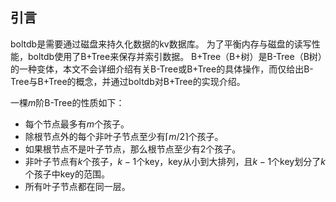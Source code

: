 ## 引言
boltdb是需要通过磁盘来持久化数据的kv数据库。
为了平衡内存与磁盘的读写性能，boltdb使用了B+Tree来保存并索引数据。
B+Tree（B+树）是B-Tree（B树）的一种变体，本文不会详细介绍有关B-Tree或B+Tree的具体操作，而仅给出B-Tree与B+Tree的概念，并通过boltdb对B+Tree的实现介绍。

一棵$m$阶B-Tree的性质如下：
- 每个节点最多有$m$个孩子。
- 除根节点外的每个非叶子节点至少有$\lceil m/2 \rceil$个孩子。
- 如果根节点不是叶子节点，那么根节点至少有2个孩子。
- 非叶子节点有$k$个孩子，$k-1$个key，key从小到大排列，且$k-1$个key划分了$k$个孩子中key的范围。
- 所有叶子节点都在同一层。

